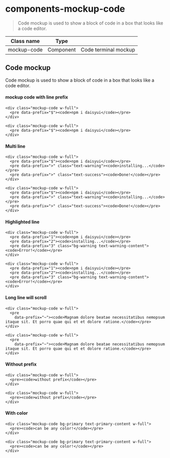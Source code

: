 # components-mockup-code

> Code mockup is used to show a block of code in a box that looks like a code editor.

| Class name  | Type      |                      |
| ----------- | --------- | -------------------- |
| mockup-code | Component | Code terminal mockup |

## Code mockup

Code mockup is used to show a block of code in a box that looks like a code editor.

[](#mockup-code-with-line-prefix)

#### mockup code with line prefix

    <div class="mockup-code w-full">
      <pre data-prefix="$"><code>npm i daisyui</code></pre>
    </div>

    <div class="mockup-code w-full">
      <pre data-prefix="$"><code>npm i daisyui</code></pre>
    </div>

[](#multi-line)

#### Multi line

    <div class="mockup-code w-full">
      <pre data-prefix="$"><code>npm i daisyui</code></pre>
      <pre data-prefix=">" class="text-warning"><code>installing...</code></pre>
      <pre data-prefix=">" class="text-success"><code>Done!</code></pre>
    </div>

    <div class="mockup-code w-full">
      <pre data-prefix="$"><code>npm i daisyui</code></pre>
      <pre data-prefix=">" class="text-warning"><code>installing...</code></pre>
      <pre data-prefix=">" class="text-success"><code>Done!</code></pre>
    </div>

[](#highlighted-line)

#### Highlighted line

    <div class="mockup-code w-full">
      <pre data-prefix="1"><code>npm i daisyui</code></pre>
      <pre data-prefix="2"><code>installing...</code></pre>
      <pre data-prefix="3" class="bg-warning text-warning-content"><code>Error!</code></pre>
    </div>

    <div class="mockup-code w-full">
      <pre data-prefix="1"><code>npm i daisyui</code></pre>
      <pre data-prefix="2"><code>installing...</code></pre>
      <pre data-prefix="3" class="bg-warning text-warning-content"><code>Error!</code></pre>
    </div>

[](#long-line-will-scroll)

#### Long line will scroll

    <div class="mockup-code w-full">
      <pre
        data-prefix="~"><code>Magnam dolore beatae necessitatibus nemopsum itaque sit. Et porro quae qui et et dolore ratione.</code></pre>
    </div>

    <div class="mockup-code w-full">
      <pre
        data-prefix="~"><code>Magnam dolore beatae necessitatibus nemopsum itaque sit. Et porro quae qui et et dolore ratione.</code></pre>
    </div>

[](#without-prefix)

#### Without prefix

    <div class="mockup-code w-full">
      <pre><code>without prefix</code></pre>
    </div>

    <div class="mockup-code w-full">
      <pre><code>without prefix</code></pre>
    </div>

[](#with-color)

#### With color

    <div class="mockup-code bg-primary text-primary-content w-full">
      <pre><code>can be any color!</code></pre>
    </div>

    <div class="mockup-code bg-primary text-primary-content w-full">
      <pre><code>can be any color!</code></pre>
    </div>
